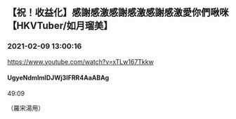 ## 【祝！收益化】感謝感激感謝感激感謝感激愛你們啾咪【HKVTuber/如月瑠美】
### 2021-02-09 13:00:16
https://www.youtube.com/watch?v=xTLw167Tkkw
#### UgyeNdmImlDJWj3IFRR4AaABAg
49:09



（羅宋湯用）

